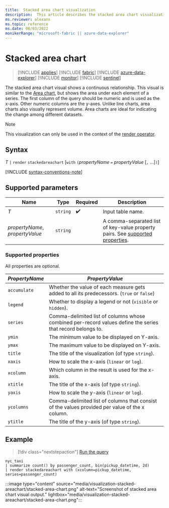 ```yaml
---
title:  Stacked area chart visualization
description:  This article describes the stacked area chart visualization.
ms.reviewer: alexans
ms.topic: reference
ms.date: 08/03/2022
monikerRange: "microsoft-fabric || azure-data-explorer"
---
```

# Stacked area chart

> [!INCLUDE [applies](../includes/applies-to-version/applies.md)] [!INCLUDE [fabric](../includes/applies-to-version/fabric.md)] [!INCLUDE [azure-data-explorer](../includes/applies-to-version/azure-data-explorer.md)] [!INCLUDE [monitor](../includes/applies-to-version/monitor.md)] [!INCLUDE [sentinel](../includes/applies-to-version/sentinel.md)]

The stacked area chart visual shows a continuous relationship. This visual is similar to the [Area chart](visualization-areachart.md), but shows the area under each element of a series. The first column of the query should be numeric and is used as the x-axis. Other numeric columns are the y-axes. Unlike line charts, area charts also visually represent volume. Area charts are ideal for indicating the change among different datasets.

> [!NOTE]
> This visualization can only be used in the context of the [render operator](render-operator.md).

## Syntax

*T* `|` `render` `stackedareachart` [`with` `(`*propertyName* `=` *propertyValue* [`,` ...]`)`]

[!INCLUDE [syntax-conventions-note](../includes/syntax-conventions-note.md)]

## Supported parameters

| Name | Type | Required | Description |
| -- | -- | -- | -- |
| *T* | `string` |  :heavy_check_mark: | Input table name.|
| *propertyName*, *propertyValue* | `string` | | A comma-separated list of key-value property pairs. See [supported properties](#supported-properties).|

### Supported properties

All properties are optional.

|*PropertyName*|*PropertyValue*                                                                   |
|--------------|----------------------------------------------------------------------------------|
|`accumulate`  |Whether the value of each measure gets added to all its predecessors. (`true` or `false`)|
|`legend`      |Whether to display a legend or not (`visible` or `hidden`).                       |
|`series`      |Comma-delimited list of columns whose combined per-record values define the series that record belongs to.|
|`ymin`        |The minimum value to be displayed on Y-axis.                                      |
|`ymax`        |The maximum value to be displayed on Y-axis.                                      |
|`title`       |The title of the visualization (of type `string`).                                |
|`xaxis`       |How to scale the x-axis (`linear` or `log`).                                      |
|`xcolumn`     |Which column in the result is used for the x-axis.                                |
|`xtitle`      |The title of the x-axis (of type `string`).                                       |
|`yaxis`       |How to scale the y-axis (`linear` or `log`).                                      |
|`ycolumns`    |Comma-delimited list of columns that consist of the values provided per value of the x column.|
|`ytitle`      |The title of the y-axis (of type `string`).                                       |

## Example

> [!div class="nextstepaction"]
> <a href="https://dataexplorer.azure.com/clusters/help/databases/Samples?query=H4sIAAAAAAAAA2WNMQ7CMAwAd17hMZE6sfctketY1CpxI9sRLeLxIEZYT7o7PakEHnJ5gY/W0OTJQPvQSBmWEzq6s97YyhdOsIimLrSNXioGhzSe4FrzJ2CslQ08kDauaIy0ogU8JFZIB+330XT+k51N2OefU34D4n9FXJoAAAA=" target="_blank">Run the query</a>

```kusto
nyc_taxi
| summarize count() by passenger_count, bin(pickup_datetime, 2d)
| render stackedareachart with (xcolumn=pickup_datetime, series=passenger_count)
```

:::image type="content" source="media/visualization-stacked-areachart/stacked-area-chart.png" alt-text="Screenshot of stacked area chart visual output." lightbox="media/visualization-stacked-areachart/stacked-area-chart.png":::
